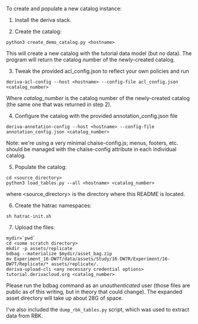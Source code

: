 To create and populate a new catalog instance:

1. Install the deriva stack.

2. Create the catalog:
```
python3 create_demo_catalog.py <hostname>
 ```
 This will create a new catalog with the tutorial data model (but no data). The program will return the catalog number of the newly-created catalog.
 
3. Tweak the provided acl_config.json to reflect your own policies and run
```
deriva-acl-config --host <hostname> --config-file acl_config.json <catalog_number>
```
Where _catalog_number_ is the catalog number of the newly-created catalog (the same one that was returned in step 2).

4. Configure the catalog with the provided annotation_config.json file
```
deriva-annotation-config --host <hostname> --config-file annotation_config.json <catalog_number>
```
Note: we're using a very minimal chaise-config.js; menus, footers, etc. should be managed with the chaise-config attribute in each individual catalog.

5. Populate the catalog:
```
cd <source_directory>
python3 load_tables.py --all <hostname> <catalog_number>
```
where <source_directory> is the directory where this README is located.

6. Create the hatrac namespaces:
```
sh hatrac-init.sh
```

7. Upload the files:
```
mydir=`pwd`
cd <some scratch directory>
mkdir -p assets/replicate
bdbag --materialize $mydir/asset_bag.zip
mv Experiment_16-DW7T/data/assets/Study/16-DW7R/Experiment/16-DW7T/Replicate/* assets/replicate/.
deriva-upload-cli <any necessary credential options> tutorial.derivacloud.org <catalog_number>
```

Please run the bdbag command as an *unauthenticated* user (those files are public as of this writing, but in theory that could change). The expanded asset directory will take up about 28G of space.

I've also included the `dump_rbk_tables.py` script, which was used to extract data from RBK.



